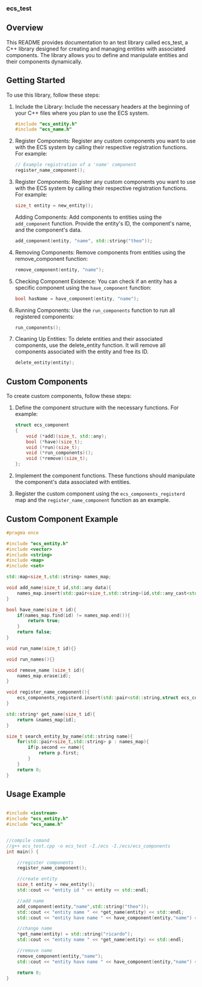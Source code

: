 ### ecs_test

## Overview

This README provides documentation to an test library called ecs_test, a C++ library designed for creating and managing entities with associated components. The library allows you to define and manipulate entities and their components dynamically.

## Getting Started

To use this library, follow these steps:
1. Include the Library: Include the necessary headers at the beginning of your C++ files where you plan to use the ECS system.
    
    ```cpp
    #include "ecs_entity.h"
    #include "ecs_name.h"
    ```

2. Register Components: Register any custom components you want to use with the ECS system by calling their respective registration functions. For example:
    ```cpp
    // Example registration of a 'name' component
    register_name_component();
    ```

3. Register Components: Register any custom components you want to use with the ECS system by calling their respective registration functions. For example:
    ```cpp
    size_t entity = new_entity();
    ```

    Adding Components: Add components to entities using the `add_component` function. Provide the entity's ID, the component's name, and the component's data.
    ```cpp
    add_component(entity, "name", std::string("theo"));
    ```

4. Removing Components: Remove components from entities using the remove_component function:
    ```cpp
    remove_component(entity, "name");
    ```

5. Checking Component Existence: You can check if an entity has a specific component using the `have_component` function:
    ```cpp
    bool hasName = have_component(entity, "name");
    ```

6. Running Components: Use the `run_components` function to run all registered components:
    ```cpp
    run_components();
    ```

7. Cleaning Up Entities: To delete entities and their associated components, use the delete_entity function. It will remove all components associated with the entity and free its ID.
    ```cpp
    delete_entity(entity);
    ```

## Custom Components

To create custom components, follow these steps:

1. Define the component structure with the necessary functions. For example:

    ```cpp
    struct ecs_component
    {
        void (*add)(size_t, std::any);
        bool (*have)(size_t);
        void (*run)(size_t);
        void (*run_components)();
        void (*remove)(size_t);
    };
    ```

2. Implement the component functions. These functions should manipulate the component's data associated with entities.

3. Register the custom component using the `ecs_components_registerd` map and the `register_name_component` function as an example.

## Custom Component Example
```cpp
#pragma once 

#include "ecs_entity.h"
#include <vector>
#include <string>
#include <map>
#include <set>

std::map<size_t,std::string> names_map;

void add_name(size_t id,std::any data){
    names_map.insert(std::pair<size_t,std::string>(id,std::any_cast<std::string>(data)));
}

bool have_name(size_t id){
    if(names_map.find(id) != names_map.end()){
        return true;
    }
    return false;
}

void run_name(size_t id){}

void run_names(){}

void remove_name (size_t id){
    names_map.erase(id);
}

void register_name_component(){
    ecs_components_registerd.insert(std::pair<std::string,struct ecs_component>("name",{add_name,have_name,run_name,run_names,remove_name}));
}

std::string* get_name(size_t id){
    return &names_map[id];
}

size_t search_entity_by_name(std::string name){
    for(std::pair<size_t,std::string> p : names_map){
        if(p.second == name){
            return p.first;
        }
    }
    return 0;
}

```

## Usage Example
```cpp

#include <iostream>
#include "ecs_entity.h"
#include "ecs_name.h"


//compile comand
//g++ ecs_test.cpp -o ecs_test -I./ecs -I./ecs/ecs_components
int main() {

    //register components
    register_name_component();

    //create entity
    size_t entity = new_entity();
    std::cout << "entity id " << entity << std::endl;

    //add name
    add_component(entity,"name",std::string("theo"));
    std::cout << "entity name " << *get_name(entity) << std::endl;
    std::cout << "entity have name " << have_component(entity,"name") << std::endl;

    //change name
    *get_name(entity) = std::string("ricardo");
    std::cout << "entity name " << *get_name(entity) << std::endl;

    //remove name
    remove_component(entity,"name");
    std::cout << "entity have name " << have_component(entity,"name") << std::endl;

    return 0;
}
```